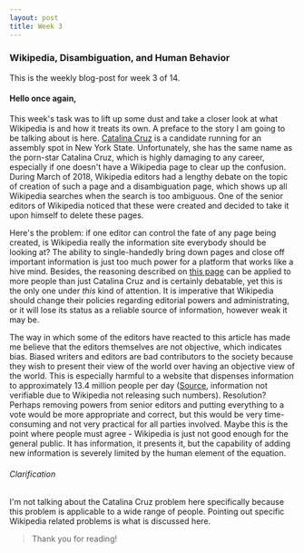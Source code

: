 ```yaml
---
layout: post
title: Week 3
---
```



### Wikipedia, Disambiguation, and Human Behavior

This is the weekly blog-post for week 3 of 14.

#### Hello once again,

This week's task was to lift up some dust and take a closer look at what Wikipedia is and how it treats its own. A preface to the story I am going to be talking about is here. [Catalina Cruz](https://www.cruzfornewyork.com/meet-catalina/) is a candidate running for an assembly spot in New York State. Unfortunately, she has the same name as the porn-star Catalina Cruz, which is highly damaging to any career, especially if one doesn't have a Wikipedia page to clear up the confusion. During March of 2018, Wikipedia editors had a lengthy debate on the topic of creation of such a page and a disambiguation page, which shows up all Wikipedia searches when the search is too ambiguous. One of the senior editors of Wikipedia noticed that these were created and decided to take it upon himself to delete these pages.

Here's the problem: if one editor can control the fate of any page being created, is Wikipedia really the information site everybody should be looking at? The ability to single-handedly bring down pages and close off important information is just too much power for a platform that works like a hive mind. Besides, the reasoning described on [this page](https://en.wikipedia.org/wiki/Wikipedia:Articles_for_deletion/Catalina_Cruz_(politician)) can be applied to more people than just Catalina Cruz and is certainly debatable, yet this is the only one under *this* kind of attention. It is imperative that Wikipedia should change their policies regarding editorial powers and administrating, or it will lose its status as a reliable source of information, however weak it may be.

The way in which some of the editors have reacted to this article has made me believe that the editors themselves are not objective, which indicates bias. Biased writers and editors are bad contributors to the society because they wish to present their view of the world over having an objective view of the world. This is especially harmful to a website that dispenses information to approximately 13.4 million people per day ([Source](https://www.quora.com/How-many-users-visit-Wikipedia-daily), information not verifiable due to Wikipedia not releasing such numbers). Resolution? Perhaps removing powers from senior editors and putting everything to a vote would be more appropriate and correct, but this would be very time-consuming and not very practical for all parties involved. Maybe this is the point where people must agree - Wikipedia is just not good enough for the general public. It has information, it presents it, but the capability of adding new information is severely limited by the human element of the equation.

###### Clarification

I'm not talking about the Catalina Cruz problem here specifically because this problem is applicable to a wide range of people. Pointing out specific Wikipedia related problems is what is discussed here.

<!---not finished, I'll put more things here--->

>Thank you for reading!
